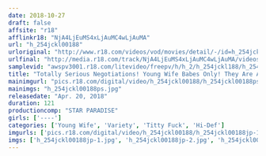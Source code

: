 ```yaml
---
date: 2018-10-27
draft: false
affsite: "r18"
afflinkr18: "NjA4LjEuMS4xLjAuMC4wLjAuMA"
url: "h_254jckl00188"
urloriginal: "http://www.r18.com/videos/vod/movies/detail/-/id=h_254jckl00188"
urlfinal: "http://media.r18.com/track/NjA4LjEuMS4xLjAuMC4wLjAuMA/videos/vod/movies/detail/-/id=h_254jckl00188"
samplevid: "awspv3001.r18.com/litevideo/freepv/h/h_2/h_254jckl188/h_254jckl188_dmb_w.mp4"
title: "Totally Serious Negotiations! Young Wife Babes Only! They Are Absolutely Not Doing This Against Their Wills!! She Was Doing This Underwear Model Job To Earn Some Extra Spending Cash... But It Turned Into Nude Modeling, And Then She Got Fucked And Came... And Now She's Agreed To Some Quickie Nookie Fun Too!?"
mainimgurl: "pics.r18.com/digital/video/h_254jckl00188/h_254jckl00188ps.jpg"
mainimgs: "h_254jckl00188ps.jpg"
releasedate: "Apr. 20, 2018"
duration: 121
productioncomp: "STAR PARADISE"
girls: ['----']
categories: ['Young Wife', 'Variety', 'Titty Fuck', 'Hi-Def']
imgurls: ['pics.r18.com/digital/video/h_254jckl00188/h_254jckl00188jp-1.jpg', 'pics.r18.com/digital/video/h_254jckl00188/h_254jckl00188jp-2.jpg', 'pics.r18.com/digital/video/h_254jckl00188/h_254jckl00188jp-3.jpg', 'pics.r18.com/digital/video/h_254jckl00188/h_254jckl00188jp-4.jpg', 'pics.r18.com/digital/video/h_254jckl00188/h_254jckl00188jp-5.jpg', 'pics.r18.com/digital/video/h_254jckl00188/h_254jckl00188jp-6.jpg', 'pics.r18.com/digital/video/h_254jckl00188/h_254jckl00188jp-7.jpg', 'pics.r18.com/digital/video/h_254jckl00188/h_254jckl00188jp-8.jpg', 'pics.r18.com/digital/video/h_254jckl00188/h_254jckl00188jp-9.jpg', 'pics.r18.com/digital/video/h_254jckl00188/h_254jckl00188jp-10.jpg', 'pics.r18.com/digital/video/h_254jckl00188/h_254jckl00188jp-11.jpg', 'pics.r18.com/digital/video/h_254jckl00188/h_254jckl00188jp-12.jpg', 'pics.r18.com/digital/video/h_254jckl00188/h_254jckl00188jp-13.jpg', 'pics.r18.com/digital/video/h_254jckl00188/h_254jckl00188jp-14.jpg', 'pics.r18.com/digital/video/h_254jckl00188/h_254jckl00188jp-15.jpg', 'pics.r18.com/digital/video/h_254jckl00188/h_254jckl00188jp-16.jpg', 'pics.r18.com/digital/video/h_254jckl00188/h_254jckl00188jp-17.jpg', 'pics.r18.com/digital/video/h_254jckl00188/h_254jckl00188jp-18.jpg', 'pics.r18.com/digital/video/h_254jckl00188/h_254jckl00188jp-19.jpg', 'pics.r18.com/digital/video/h_254jckl00188/h_254jckl00188jp-20.jpg']
imgs: ['h_254jckl00188jp-1.jpg', 'h_254jckl00188jp-2.jpg', 'h_254jckl00188jp-3.jpg', 'h_254jckl00188jp-4.jpg', 'h_254jckl00188jp-5.jpg', 'h_254jckl00188jp-6.jpg', 'h_254jckl00188jp-7.jpg', 'h_254jckl00188jp-8.jpg', 'h_254jckl00188jp-9.jpg', 'h_254jckl00188jp-10.jpg', 'h_254jckl00188jp-11.jpg', 'h_254jckl00188jp-12.jpg', 'h_254jckl00188jp-13.jpg', 'h_254jckl00188jp-14.jpg', 'h_254jckl00188jp-15.jpg', 'h_254jckl00188jp-16.jpg', 'h_254jckl00188jp-17.jpg', 'h_254jckl00188jp-18.jpg', 'h_254jckl00188jp-19.jpg', 'h_254jckl00188jp-20.jpg']
---
```

